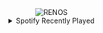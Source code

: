 <div align="center">
<picture>
    <source media="(prefers-color-scheme: dark)" srcset="https://i.ibb.co/WWkGCgKL/output-gif.gif">
    <source media="(prefers-color-scheme: light)" srcset="https://i.ibb.co/WWkGCgKL/output-gif.gif">
    <img alt="RENOS" src="https://i.ibb.co/WWkGCgKL/output-gif.gif">
</picture>
<details>
<summary>Spotify Recently Played</summary>
<img src="https://spotify-recently-played-readme.vercel.app/api?user=31d6d6zerc5ct6kck32na2ozsqf4&unique=1&width=400" alt="Spotify" />
</details>
</div>

<!-- Image deletion URL: https://ibb.co/Z6BG9WT0/11d25561abe2762f5a2cf8069d20aad6 -->